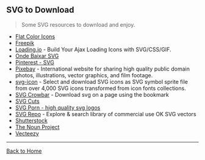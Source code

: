 ## SVG to Download
> Some SVG resources to download and enjoy.

* [Flat Color Icons](https://github.com/icons8/flat-color-icons)
* [Freepik](https://www.freepik.com/)
* [Loading.io](http://loading.io/) - Build Your Ajax Loading Icons with SVG/CSS/GIF.
* [Onde Baixar SVG](http://willianjusten.com.br/onde-baixar-svg/)
* [Pinterest - SVG](http://www.pinterest.com/ligayatg/svg-files-free/)
* [Pixebay](https://pixabay.com/) - International website for sharing high quality public domain photos, illustrations, vector graphics, and film footage.
* [svg-icon](http://leungwensen.github.io/svg-icon/) - Select and download SVG icons as SVG symbol sprite file from over 4,000 SVG icons transformed from icon fonts collections.
* [SVG Crowbar](https://github.com/NYTimes/svg-crowbar) - Download svg on a page using the bookmark
* [SVG Cuts](https://svgcutsblog.com/blog/category/fsvgotw/)
* [SVG Porn - high quality svg logos](http://svgporn.com/)
* [SVG Repo](https://www.svgrepo.com/) - Explore & search library of commercial use OK SVG vectors
* [Shutterstock](http://www.shutterstock.com/pt/cat-29-Vectors.html)
* [The Noun Project](http://thenounproject.com/)
* [Vecteezy](https://www.vecteezy.com/)

---
[Back to Home](https://github.com/willianjusten/awesome-svg)
